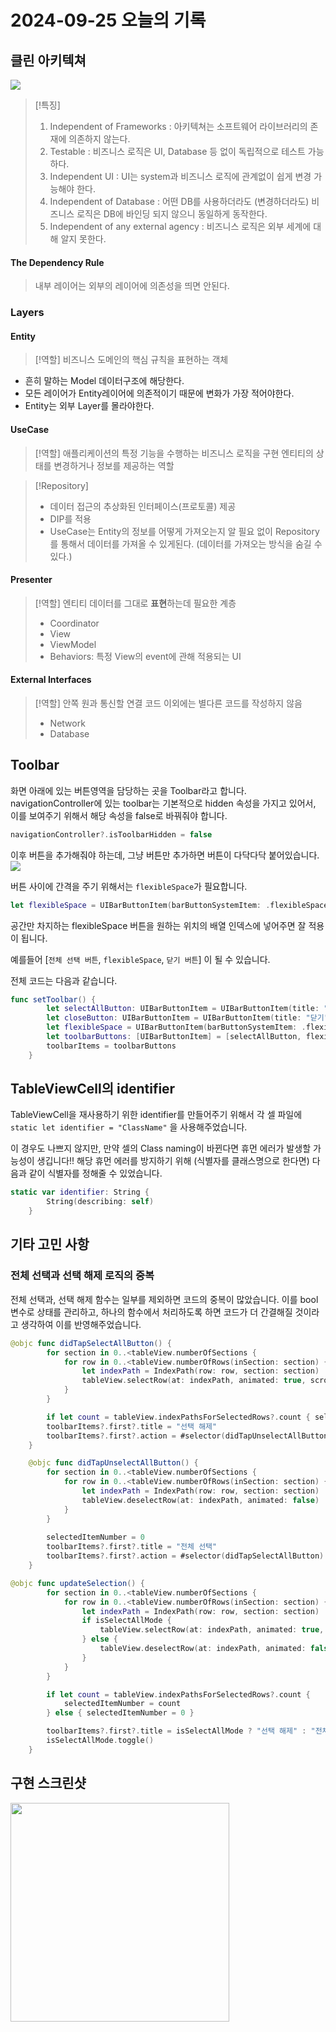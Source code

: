 
# 2024-09-25 오늘의 기록
## 클린 아키텍쳐

![](https://i.imgur.com/u90xCKm.png)
> [!특징]
> 
> 1. Independent of Frameworks : 아키텍쳐는 소프트웨어 라이브러리의 존재에 의존하지 않는다.
> 2. Testable : 비즈니스 로직은 UI, Database 등 없이 독립적으로 테스트 가능하다.
> 3. Independent UI : UI는 system과 비즈니스 로직에 관계없이 쉽게 변경 가능해야 한다.
> 4. Independent of Database : 어떤 DB를 사용하더라도 (변경하더라도) 비즈니스 로직은 DB에 바인딩 되지 않으니 동일하게 동작한다.
> 5. Independent of any external agency : 비즈니스 로직은 외부 세계에 대해 알지 못한다.

#### The Dependency Rule
> 내부 레이어는 외부의 레이어에 의존성을 띄면 안된다.

### Layers

#### Entity
> [!역할]
> 비즈니스 도메인의 핵심 규칙을 표현하는 객체
- 흔히 말하는 Model 데이터구조에 해당한다.
- 모든 레이어가 Entity레이어에 의존적이기 때문에 변화가 가장 적어야한다.
- Entity는 외부 Layer를 몰라야한다.

#### UseCase
> [!역할]
> 애플리케이션의 특정 기능을 수행하는 비즈니스 로직을 구현
> 엔티티의 상태를 변경하거나 정보를 제공하는 역할

> [!Repository]
>  - 데이터 접근의 추상화된 인터페이스(프로토콜) 제공
>  - DIP를 적용
>  - UseCase는 Entity의 정보를 어떻게 가져오는지 알 필요 없이 Repository를 통해서 데이터를 가져올 수 있게된다. (데이터를 가져오는 방식을 숨길 수 있다.)

#### Presenter
> [!역할]
> 엔티티 데이터를 그대로 **표현**하는데 필요한 계층
> - Coordinator
> - View
> - ViewModel
> - Behaviors: 특정 View의 event에 관해 적용되는 UI


#### External Interfaces
> [!역할]
> 안쪽 원과 통신할 연결 코드 이외에는 별다른 코드를 작성하지 않음
> - Network
> - Database
## Toolbar
화면 아래에 있는 버튼영역을 담당하는 곳을 Toolbar라고 합니다.
navigationController에 있는 toolbar는 기본적으로 hidden 속성을 가지고 있어서,
이를 보여주기 위해서 해당 속성을 false로 바꿔줘야 합니다.
```swift
navigationController?.isToolbarHidden = false
```
이후 버튼을 추가해줘야 하는데, 그냥 버튼만 추가하면 버튼이 다닥다닥 붙어있습니다.
![](https://i.imgur.com/CIbFTXB.png)

버튼 사이에 간격을 주기 위해서는 `flexibleSpace`가 필요합니다.
```swift
let flexibleSpace = UIBarButtonItem(barButtonSystemItem: .flexibleSpace, target: self, action: nil)
```

 공간만 차지하는 flexibleSpace 버튼을 원하는 위치의 배열 인덱스에 넣어주면 잘 적용이 됩니다.

예를들어 [`전체 선택 버튼`, `flexibleSpace`, `닫기 버튼`] 이 될 수 있습니다.

전체 코드는 다음과 같습니다.

```swift
func setToolbar() {
        let selectAllButton: UIBarButtonItem = UIBarButtonItem(title: "전체 선택", style: .plain, target: self, action: nil)
        let closeButton: UIBarButtonItem = UIBarButtonItem(title: "닫기", style: .plain, target: self, action: nil)
        let flexibleSpace = UIBarButtonItem(barButtonSystemItem: .flexibleSpace, target: self, action: nil)
        let toolbarButtons: [UIBarButtonItem] = [selectAllButton, flexibleSpace, closeButton]
        toolbarItems = toolbarButtons
    }
```

## TableViewCell의 identifier
TableViewCell을 재사용하기 위한 identifier를 만들어주기 위해서 각 셀 파일에 `static let identifier = "ClassName"` 을 사용해주었습니다.

이 경우도 나쁘지 않지만, 만약 셀의 Class naming이 바뀐다면 휴먼 에러가 발생할 가능성이 생깁니다!!
해당 휴먼 에러를 방지하기 위해 (식별자를 클래스명으로 한다면) 다음과 같이 식별자를 정해줄 수 있었습니다.
```swift
static var identifier: String {
        String(describing: self)
    }
```
## 기타 고민 사항
### 전체 선택과 선택 해제 로직의 중복
전체 선택과, 선택 해제 함수는 일부를 제외하면 코드의 중복이 많았습니다.
이를 bool 변수로 상태를 관리하고, 하나의 함수에서 처리하도록 하면 코드가 더 간결해질 것이라고 생각하여 이를 반영해주었습니다.

```swift
@objc func didTapSelectAllButton() {
        for section in 0..<tableView.numberOfSections {
            for row in 0..<tableView.numberOfRows(inSection: section) {
                let indexPath = IndexPath(row: row, section: section)
                tableView.selectRow(at: indexPath, animated: true, scrollPosition: .none)
            }
        }

        if let count = tableView.indexPathsForSelectedRows?.count { selectedItemNumber = count }
        toolbarItems?.first?.title = "선택 해제"
        toolbarItems?.first?.action = #selector(didTapUnselectAllButton)
    }

    @objc func didTapUnselectAllButton() {
        for section in 0..<tableView.numberOfSections {
            for row in 0..<tableView.numberOfRows(inSection: section) {
                let indexPath = IndexPath(row: row, section: section)
                tableView.deselectRow(at: indexPath, animated: false)
            }
        }
        
        selectedItemNumber = 0
        toolbarItems?.first?.title = "전체 선택"
        toolbarItems?.first?.action = #selector(didTapSelectAllButton)
    }
```

```swift
@objc func updateSelection() {
        for section in 0..<tableView.numberOfSections {
            for row in 0..<tableView.numberOfRows(inSection: section) {
                let indexPath = IndexPath(row: row, section: section)
                if isSelectAllMode {
                    tableView.selectRow(at: indexPath, animated: true, scrollPosition: .none)
                } else {
                    tableView.deselectRow(at: indexPath, animated: false)
                }
            }
        }

        if let count = tableView.indexPathsForSelectedRows?.count {
            selectedItemNumber = count
        } else { selectedItemNumber = 0 }

        toolbarItems?.first?.title = isSelectAllMode ? "선택 해제" : "전체 선택"
        isSelectAllMode.toggle()
    }
```

## 구현 스크린샷
<img src="https://i.imgur.com/0E8K9US.gif" width="350" />
